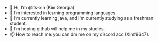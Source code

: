 - 👋 Hi, I’m @its-xin (Kim Georgia)
- 👀 I’m interested in learning programming languages.
- 🌱 I’m currently learning java, and I'm currently studying as a freshman student.
- 💞️ I’m hoping github will help me in my studies.
- 📫 How to reach me: you can dm me on my discord acc (Xin#9647).

<!---
kimmietot/kimmietot is a ✨ special ✨ repository because its `README.md` (this file) appears on your GitHub profile.
You can click the Preview link to take a look at your changes.
--->
